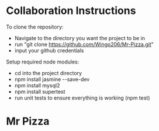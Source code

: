 # Collaboration Instructions

To clone the repository:
- Navigate to the directory you want the project to be in
- run "git clone https://github.com/Wingo206/Mr-Pizza.git"
- input your github credentials

Setup required node modules:
- cd into the project directory
- npm install jasmine --save-dev
- npm install mysql2
- npm install supertest
- run unit tests to ensure everything is working (npm test)

# Mr Pizza
